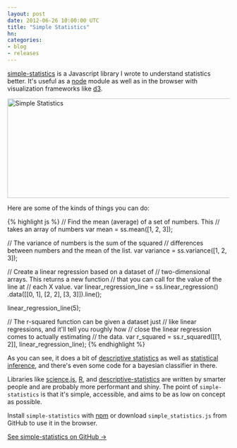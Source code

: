 ```yaml
---
layout: post
date: 2012-06-26 10:00:00 UTC
title: "Simple Statistics"
hn:
categories:
- blog
- releases
---
```


[simple-statistics](https://github.com/tmcw/simple-statistics/) is a Javascript library
I wrote to understand statistics better. It's useful as a [node](http://nodejs.org/)
module as well as in the browser with visualization frameworks like
[d3](http://d3js.org/).

<img src='http://farm8.staticflickr.com/7108/7436872376_0a7461806d_h.jpg' title='Simple Statistics' height='225' width='640' />

Here are some of the kinds of things you can do:

{% highlight js %}
// Find the mean (average) of a set of numbers. This
// takes an array of numbers
var mean = ss.mean([1, 2, 3]);

// The variance of numbers is the sum of the squared
// differences between numbers and the mean of the list.
var variance = ss.variance([1, 2, 3]);

// Create a linear regression based on a dataset of
// two-dimensional arrays. This returns a new function
// that you can call for the value of the line at
// each X value.
var linear_regression_line = ss.linear_regression()
    .data([[0, 1], [2, 2], [3, 3]]).line();

linear_regression_line(5);

// The r-squared function can be given a dataset just
// like linear regressions, and it'll tell you roughly how
// close the linear regression comes to actually estimating
// the data.
var r_squared = ss.r_squared([[1, 2]], linear_regression_line);
{% endhighlight %}

As you can see, it does a bit of [descriptive statistics](http://en.wikipedia.org/wiki/Descriptive_statistics)
as well as [statistical inference](http://en.wikipedia.org/wiki/Statistical_inference),
and there's even some code for a bayesian classifier in there.

Libraries like [science.js](https://github.com/jasondavies/science.js/),
[R](http://www.r-project.org/), and
[descriptive-statistics](https://github.com/FGRibreau/descriptive_statistics)
are written by smarter people and are probably more performant and shiny.
The point of `simple-statistics` is that it's simple, accessible,
and aims to be as low on concept as possible.

Install `simple-statistics` with [npm](http://npmjs.org/) or download
`simple_statistics.js` from GitHub to use it in the browser.

<div class='link-block'>
  <a href='http://github.com/tmcw/simple-statistics'>See simple-statistics on GitHub →</a>
</div>
